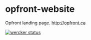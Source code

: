 # opfront-website
Opfront landing page. http://opfront.ca

[![wercker status](https://app.wercker.com/status/aab27f322e7a294166097c8337f3cfd8/s/master "wercker status")](https://app.wercker.com/project/byKey/aab27f322e7a294166097c8337f3cfd8)
